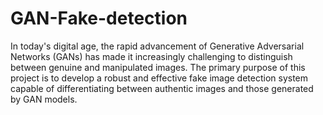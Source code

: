 # GAN-Fake-detection
In today's digital age, the rapid advancement of Generative Adversarial Networks (GANs) has made it increasingly challenging to distinguish between genuine and manipulated images. The primary purpose of this project is to develop a robust and effective fake image detection system capable of differentiating between authentic images and those generated by GAN models.



